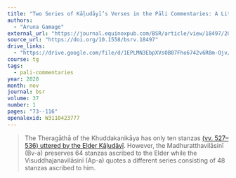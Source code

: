 ```yaml
---
title: "Two Series of Kāḷudāyī’s Verses in the Pāli Commentaries: A Literal Translation"
authors:
  - "Aruna Gamage"
external_url: "https://journal.equinoxpub.com/BSR/article/view/18497/20852"
source_url: "https://doi.org/10.1558/bsrv.18497"
drive_links:
  - "https://drive.google.com/file/d/1EPLMN3EbpXVsOB07Fho6742v6R8m-Ojv/view?usp=drivesdk"
course: tg
tags:
  - pali-commentaries
year: 2020
month: nov
journal: bsr
volume: 37
number: 1
pages: "73--116"
openalexid: W3110423777
---
```


> The Theragāthā of the Khuddakanikāya has only ten stanzas 
[(vv. 527–536) uttered by the Elder Kāḷudāyī](https://suttacentral.net/thag10.1/en/sujato).
However, the Madhuratthavilāsinī (Bv-a) preserves 64 stanzas ascribed to the Elder while the Visuddhajanavilāsinī (Ap-a) quotes a different series consisting of 48 stanzas ascribed to him.
